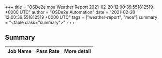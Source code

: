 +++
title = "OSDe2e moa Weather Report 2021-02-20 12:00:39.551812519 +0000 UTC"
author = "OSDe2e Automation"
date = "2021-02-20 12:00:39.551812519 +0000 UTC"
tags = ["weather-report", "moa"]
summary = "<table class=\"summary\"></table>"
+++
## Summary

| Job Name | Pass Rate | More detail |
|----------|-----------|-------------|



